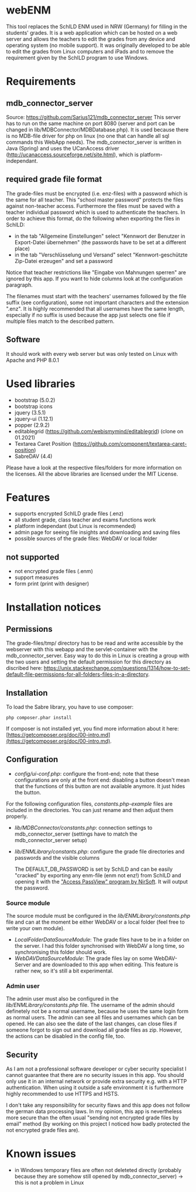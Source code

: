# webENM
This tool replaces the SchILD ENM used in NRW (Germany) for filling in the students' grades. It is a web application which can be hosted on a web server and allows the teachers to edit the grades from any device and operating system (no mobile support). It was originally developed to be able to edit the grades from Linux computers and iPads and to remove the requirement given by the SchILD program to use Windows.

# Requirements
## mdb_connector_server
Source: https://github.com/Sarius121/mdb_connector_server
This server has to run on the same machine on port 8080 (server and port can be changed in lib/MDBConnector/MDBDatabase.php). 
It is used because there is no MDB-file driver for php on linux (no one that can handle all sql commands this WebApp needs). The mdb_connector_server is written in Java (Spring) and uses the UCanAccess driver (http://ucanaccess.sourceforge.net/site.html), which is platform-independant.

## required grade file format
The grade-files must be encrypted (i.e. enz-files) with a password which is the same for all teacher. This "school master password" protects the files against non-teacher access. Furthermore the files must be saved with a teacher individual password which is used to authenticate the teachers.
In order to achieve this format, do the following when exporting the files in SchILD:
- in the tab "Allgemeine Einstellungen" select "Kennwort der Benutzer in Export-Datei übernehmen" (the passwords have to be set at a different place)
- in the tab "Verschlüsselung und Versand" select "Kennwort-geschützte Zip-Datei erzeugen" and set a password

Notice that teacher restrictions like "Eingabe von Mahnungen sperren" are ignored by this app. If you want to hide columns look at the configuration paragraph.

The filenames must start with the teachers' usernames followed by the file suffix (see configuration), some not important characters and the extension ".enz". It is highly recommended that all usernames have the same length, especially if no suffix is used because the app just selects one file if multiple files match to the described pattern.

## Software
It should work with every web server but was only tested on Linux with Apache and PHP 8.0.1

# Used libraries
- bootstrap (5.0.2)
- bootstrap icons
- jquery (3.5.1)
- jquery-ui (1.12.1)
- popper (2.9.2)
- editablegrid (https://github.com/webismymind/editablegrid) (clone on 01.2021)
- Textarea Caret Position (https://github.com/component/textarea-caret-position)
- SabreDAV (4.4)

Please have a look at the respective files/folders for more information on the licenses. All the above libraries are licensed under the MIT License.

# Features
- supports encrypted SchILD grade files (.enz)
- all student grade, class teacher and exams functions work
- platform independant (but Linux is recommended)
- admin page for seeing file insights and downloading and saving files
- possible sources of the grade files: WebDAV or local folder

## not supported
- not encrypted grade files (.enm)
- support measures
- form print (print with designer)

# Installation notices
## Permissions
The grade-files/tmp/ directory has to be read and write accessible by the webserver with this webapp and the servlet-container with the mdb_connector_server. Easy way to do this in Linux is creating a group with the two users and setting the default permission for this directory as discribed here: https://unix.stackexchange.com/questions/1314/how-to-set-default-file-permissions-for-all-folders-files-in-a-directory.

## Installation
To load the Sabre library, you have to use composer:
```
php composer.phar install
```
If composer is not installed yet, you find more information about it here: [https://getcomposer.org/doc/00-intro.md](https://getcomposer.org/doc/00-intro.md).

## Configuration
- *config/ui-conf.php*: configure the front-end; note that these configurations are only at the front end: disabling a button doesn't mean that the functions of this button are not available anymore. It just hides the button.

For the following configuration files, *constants.php-example* files are included in the directories. You can just rename and then adjust them properly.

- *lib/MDBConnector/constants.php*: connection settings to mdb_connector_server (settings have to match the mdb_connector_server setup)
- *lib/ENMLibrary/constants.php*: configure the grade file directories and passwords and the visible columns

    The DEFAULT_DB_PASSWORD is set by SchILD and can be easily "cracked" by exporting any enm-file (enm not enz!) from SchILD and opening it with the ["Access PassView" program by NirSoft](http://www.nirsoft.net/utils/accesspv.html). It will output the password.

### Source module

The source module must be configured in the *lib/ENMLibrary/constants.php* file and can at the moment be either WebDAV or a local folder (feel free to write your own module).

- *LocalFolderDataSourceModule*: The grade files have to be in a folder on the server. I had this folder synchronised with WebDAV a long time, so synchronising this folder should work.
- *WebDAVDataSourceModule*: The grade files lay on some WebDAV-Server and are downloaded to this app when editing. This feature is rather new, so it's still a bit experimental.

### Admin user

The admin user must also be configured in the *lib/ENMLibrary/constants.php* file. The username of the admin should definetely not be a normal username, because he uses the same login form as normal users. The admin can see all files and usernames which can be opened. He can also see the date of the last changes, can close files if someone forgot to sign out and download all grade files as zip. However, the actions can be disabled in the config file, too.

## Security
As I am not a professional software developer or cyber security specialist I cannot guarantee that there are no security issues in this app. You should only use it in an internal network or provide extra security e.g. with a HTTP authentication. When using it outside a safe environment it is furthermore highly recommended to use HTTPS and HSTS.

I don't take any responsibility for security flaws and this app does not follow the german data processing laws. In my opinion, this app is nevertheless more secure than the often usual "sending not encrypted grade files by email" method (by working on this project I noticed how badly protected the not encrypted grade files are).

# Known issues
- in Windows temporary files are often not deleteted directly (probably because they are somehow still opened by mdb_connector_server) -> this is not a problem in Linux